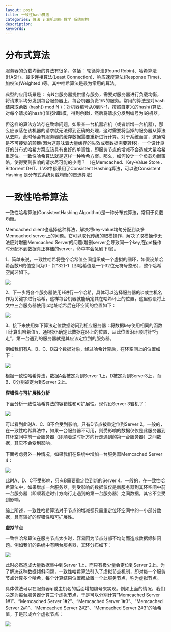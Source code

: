 ```yaml
---
layout: post
title: 一致性hash算法
categories: 算法 计算机网络 数学 系统架构
description: 
keywords: 
---
```



# 分布式算法

服务器的负载均衡的算法有很多，包括： 轮循算法(Round Robin)、哈希算法(HASH)、最少连接算法(Least Connection)、响应速度算法(Response Time)、加权法(Weighted )等。其中哈希算法是最为常用的算法。
 
典型的应用场景是： 有N台服务器提供缓存服务，需要对服务器进行负载均衡，将请求平均分发到每台服务器上，每台机器负责1/N的服务。常用的算法是对hash结果取余数 (hash() mod N )：对机器编号从0到N-1，按照自定义的hash()算法，对每个请求的hash()值按N取模，得到余数i，然后将请求分发到编号为i的机器。
 
但这样的算法方法存在致命问题，如果某一台机器宕机（或者新增一台机器），那么应该落在该机器的请求就无法得到正确的处理，这时需要将当掉的服务器从算法从去除，此时候会有服务器的缓存数据需要重新进行计算。对于系统而言，这通常是不可接受的颠簸(因为这意味着大量缓存的失效或者数据需要转移)。一个设计良好的分布式哈希方案应该具有良好的单调性，即服务节点的增减不会造成大量哈希重定位。一致性哈希算法就是这样一种哈希方案。那么，如何设计一个负载均衡策略，使得受到影响的请求尽可能的少呢？ （在Memcached、Key-Value Store 、Bittorrent DHT、LVS中都采用了Consistent Hashing算法，可以说Consistent Hashing 是分布式系统负载均衡的首选算法）


 
# 一致性哈希算法

一致性哈希算法(ConsistentHashing Algorithm)是一种分布式算法，常用于负载均衡。

Memcached client也选择这种算法，解决将key-value均匀分配到众多Memcached server上的问题。它可以取代传统的取模操作，解决了取模操作无法应对增删Memcached Server的问题(增删server会导致同一个key,在get操作时分配不到数据真正存储的server，命中率会急剧下降)。

1、简单来说，一致性哈希将整个哈希值空间组织成一个虚拟的圆环，如假设某哈希函数H的值空间为0 - (2^32)-1（即哈希值是一个32位无符号整形），整个哈希空间环如下。

![](/images/posts/2017-11-02-assisstent-hash.md/1.png)

2、下一步将各个服务器使用H进行一个哈希，具体可以选择服务器的ip或主机名作为关键字进行哈希，这样每台机器就能确定其在哈希环上的位置，这里假设将上文中三台服务器使用ip地址哈希后在环空间的位置如下： 

![](/images/posts/2017-11-02-assisstent-hash.md/2.png)
 

3、接下来使用如下算法定位数据访问到相应服务器：将数据key使用相同的函数H计算出哈希值h，通根据h确定此数据在环上的位置，从此位置沿环顺时针“行走”，第一台遇到的服务器就是其应该定位到的服务器。

例如我们有A、B、C、D四个数据对象，经过哈希计算后，在环空间上的位置如下：

![](/images/posts/2017-11-02-assisstent-hash.md/3.png)
 
根据一致性哈希算法，数据A会被定为到Server 1上，D被定为到Server3上，而B、C分别被定为到Server 2上。
 
**容错性与可扩展性分析**

下面分析一致性哈希算法的容错性和可扩展性。现假设Server 3宕机了：
 
![](/images/posts/2017-11-02-assisstent-hash.md/4.png)

可以看到此时A、C、B不会受到影响，只有D节点被重定位到Server 2。一般的，在一致性哈希算法中，如果一台服务器不可用，则受影响的数据仅仅是此服务器到其环空间中前一台服务器（即顺着逆时针方向行走遇到的第一台服务器）之间数据，其它不会受到影响。


下面考虑另外一种情况，如果我们在系统中增加一台服务器Memcached Server 4： 

![](/images/posts/2017-11-02-assisstent-hash.md/5.png)

此时A、D、C不受影响，只有B需要重定位到新的Server 4。一般的，在一致性哈希算法中，如果增加一台服务器，则受影响的数据仅仅是新服务器到其环空间中前一台服务器（即顺着逆时针方向行走遇到的第一台服务器）之间数据，其它不会受到影响。

综上所述，一致性哈希算法对于节点的增减都只需重定位环空间中的一小部分数据，具有较好的容错性和可扩展性。

 
**虚拟节点**

一致性哈希算法在服务节点太少时，容易因为节点分部不均匀而造成数据倾斜问题。例如我们的系统中有两台服务器，其环分布如下： 

![](/images/posts/2017-11-02-assisstent-hash.md/6.png)

此时必然造成大量数据集中到Server 1上，而只有极少量会定位到Server 2上。为了解决这种数据倾斜问题，一致性哈希算法引入了虚拟节点机制，即对每一个服务节点计算多个哈希，每个计算结果位置都放置一个此服务节点，称为虚拟节点。

具体做法可以在服务器ip或主机名的后面增加编号来实现。例如上面的情况，我们决定为每台服务器计算三个虚拟节点，于是可以分别计算“Memcached Server 1#1”、“Memcached Server 1#2”、“Memcached Server 1#3”、“Memcached Server 2#1”、“Memcached Server 2#2”、“Memcached Server 2#3”的哈希值，于是形成六个虚拟节点： 

![](/images/posts/2017-11-02-assisstent-hash.md/7.png)



 
 
 
 
 


